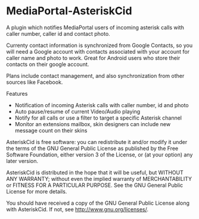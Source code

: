 MediaPortal-AsteriskCid
=======================

A plugin which notifies MediaPortal users of incoming asterisk calls with caller number, caller id and contact photo. 

Currenty contact information is synchronized from Google Contacts, so you will need a Google account with contacts associated with your account for caller name and photo to work.  Great for Android users who store their contacts on their google account.

Plans include contact management, and also synchronization from other sources like Facebook.

Features

* Notification of incoming Asterisk calls with caller number, id and photo
* Auto pause/resume of current Video/Audio playing
* Notify for all calls or use a filter to target a specific Asterisk channel
* Monitor an extensions mailbox, skin designers can include new message count on their skins


AsteriskCid is free software: you can redistribute it and/or modify
it under the terms of the GNU General Public License as published by
the Free Software Foundation, either version 3 of the License, or
(at your option) any later version.

AsteriskCid is distributed in the hope that it will be useful,
but WITHOUT ANY WARRANTY; without even the implied warranty of
MERCHANTABILITY or FITNESS FOR A PARTICULAR PURPOSE.  See the
GNU General Public License for more details.

You should have received a copy of the GNU General Public License
along with AsteriskCid.  If not, see <http://www.gnu.org/licenses/>.
